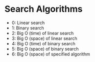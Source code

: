 # Search Algorithms
- 0: Linear search
- 1: Binary search
- 2: Big O (time) of linear search
- 3: Big O (space) of linear search
- 4: Big O (time) of binary search
- 5: Big O (space) of binary search
- 6: Big O (space) of specified algorithm

